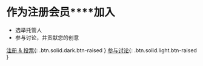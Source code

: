 作为**注册会员****加入**
====

 * 选举托管人
 * 参与讨论，并贡献您的创意

[注册 & 投票](https://members.eosdac.io){: .btn.solid.dark.btn-raised }
[参与讨论](https://discord.io/eosdac){: .btn.solid.light.btn-raised }
